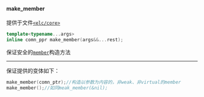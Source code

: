 #### make_member  
提供于文件[`<elc/core>`](./index.md)  
````c++
template<typename...args>
inline comn_ppr make_member(args&&...rest);
````
保证安全的[`member`](./member.md)构造方法  

______

保证提供的变体如下：  
````c++
make_member(comn_ptr);//构造以参数为内容的，非weak、非virtual的member
make_member();//如同meak_member(&nil); 
````

